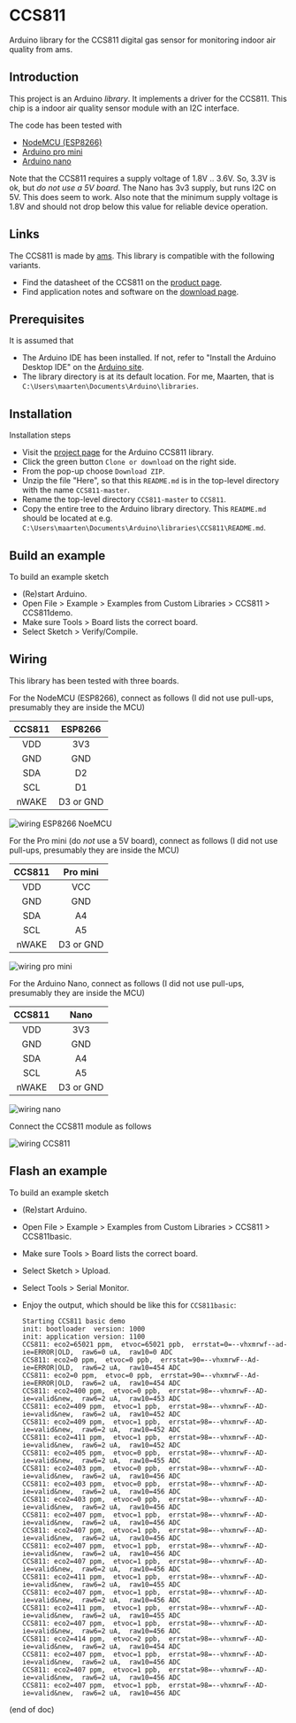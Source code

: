# CCS811
Arduino library for the CCS811 digital gas sensor for monitoring indoor air quality from ams.

## Introduction
This project is an Arduino *library*. It implements a driver for the CCS811.
This chip is a indoor air quality sensor module with an I2C interface.

The code has been tested with
 - [NodeMCU (ESP8266)](https://www.aliexpress.com/item/NodeMCU-V3-Lua-WIFI-module-integration-of-ESP8266-extra-memory-32M-flash-USB-serial-CP2102/32779738528.html)
 - [Arduino pro mini](https://www.aliexpress.com/item/ProMini-ATmega328P-3-3V-Compatible-for-Arduino-Pro-Mini/32525927539.html)
 - [Arduino nano](https://www.aliexpress.com/item/Nano-CH340-ATmega328P-MicroUSB-Compatible-for-Arduino-Nano-V3/32572612009.html)

Note that the CCS811 requires a supply voltage of 1.8V .. 3.6V.
So, 3.3V is ok, but *do not use a 5V board*.
The Nano has 3v3 supply, but runs I2C on 5V. This does seem to work.
Also note that the minimum supply voltage is 1.8V and should not drop below this value for reliable device operation.

## Links
The CCS811 is made by [ams](http://www.ams.com). This library is compatible with the following variants.
 - Find the datasheet of the CCS811 on the
   [product page](http://ams.com/eng/Products/Environmental-Sensors/Air-Quality-Sensors/CCS811).
 - Find application notes and software on the
   [download page](https://download.ams.com/ENVIRONMENTAL-SENSORS/CCS811).

## Prerequisites
It is assumed that
 - The Arduino IDE has been installed.
   If not, refer to "Install the Arduino Desktop IDE" on the
   [Arduino site](https://www.arduino.cc/en/Guide/HomePage).
 - The library directory is at its default location.
   For me, Maarten, that is `C:\Users\maarten\Documents\Arduino\libraries`.

## Installation
Installation steps
 - Visit the [project page](https://github.com/maarten-pennings/CCS811) for the Arduino CCS811 library.
 - Click the green button `Clone or download` on the right side.
 - From the pop-up choose `Download ZIP`.
 - Unzip the file "Here", so that this `README.md` is in the top-level directory
   with the name `CCS811-master`.
 - Rename the top-level directory `CCS811-master` to `CCS811`.
 - Copy the entire tree to the Arduino library directory.
   This `README.md` should be located at e.g.
   `C:\Users\maarten\Documents\Arduino\libraries\CCS811\README.md`.

## Build an example
To build an example sketch
 - (Re)start Arduino.
 - Open File > Example > Examples from Custom Libraries > CCS811 > CCS811demo.
 - Make sure Tools > Board lists the correct board.
 - Select Sketch > Verify/Compile.

## Wiring
This library has been tested with three boards.

For the NodeMCU (ESP8266), connect as follows (I did not use pull-ups, presumably they are inside the MCU)

| CCS811  |  ESP8266  |
|:-------:|:---------:|
|   VDD   |    3V3    |
|   GND   |    GND    |
|   SDA   |    D2     |
|   SCL   |    D1     |
| nWAKE   | D3 or GND |

![wiring ESP8266 NoeMCU](wire-esp.jpg)

For the Pro mini (do *not* use a 5V board), connect as follows  (I did not use pull-ups, presumably they are inside the MCU)

| CCS811  |  Pro mini |
|:-------:|:---------:|
|   VDD   |    VCC    |
|   GND   |    GND    |
|   SDA   |     A4    |
|   SCL   |     A5    |
| nWAKE   | D3 or GND |

![wiring pro mini](wire-promini.jpg)

For the Arduino Nano, connect as follows  (I did not use pull-ups, presumably they are inside the MCU)

| CCS811  |    Nano   |
|:-------:|:---------:|
|   VDD   |    3V3    |
|   GND   |    GND    |
|   SDA   |     A4    |
|   SCL   |     A5    |
| nWAKE   | D3 or GND |

![wiring nano](wire-nanov3.jpg)

Connect the CCS811 module as follows

![wiring CCS811](wire-ccs811.jpg)


## Flash an example
To build an example sketch
 - (Re)start Arduino.
 - Open File > Example > Examples from Custom Libraries > CCS811 > CCS811basic.
 - Make sure Tools > Board lists the correct board.
 - Select Sketch > Upload.
 - Select Tools > Serial Monitor.
 - Enjoy the output, which should be like this for `CCS811basic`:

     ```Text
     Starting CCS811 basic demo
     init: bootloader  version: 1000
     init: application version: 1100
     CCS811: eco2=65021 ppm,  etvoc=65021 ppb,  errstat=0=--vhxmrwf--ad-ie=ERROR|OLD,  raw6=0 uA,  raw10=0 ADC
     CCS811: eco2=0 ppm,  etvoc=0 ppb,  errstat=90=--vhxmrwF--Ad-ie=ERROR|OLD,  raw6=2 uA,  raw10=454 ADC
     CCS811: eco2=0 ppm,  etvoc=0 ppb,  errstat=90=--vhxmrwF--Ad-ie=ERROR|OLD,  raw6=2 uA,  raw10=454 ADC
     CCS811: eco2=400 ppm,  etvoc=0 ppb,  errstat=98=--vhxmrwF--AD-ie=valid&new,  raw6=2 uA,  raw10=453 ADC
     CCS811: eco2=409 ppm,  etvoc=1 ppb,  errstat=98=--vhxmrwF--AD-ie=valid&new,  raw6=2 uA,  raw10=452 ADC
     CCS811: eco2=409 ppm,  etvoc=1 ppb,  errstat=98=--vhxmrwF--AD-ie=valid&new,  raw6=2 uA,  raw10=452 ADC
     CCS811: eco2=411 ppm,  etvoc=1 ppb,  errstat=98=--vhxmrwF--AD-ie=valid&new,  raw6=2 uA,  raw10=452 ADC
     CCS811: eco2=405 ppm,  etvoc=0 ppb,  errstat=98=--vhxmrwF--AD-ie=valid&new,  raw6=2 uA,  raw10=455 ADC
     CCS811: eco2=403 ppm,  etvoc=0 ppb,  errstat=98=--vhxmrwF--AD-ie=valid&new,  raw6=2 uA,  raw10=456 ADC
     CCS811: eco2=403 ppm,  etvoc=0 ppb,  errstat=98=--vhxmrwF--AD-ie=valid&new,  raw6=2 uA,  raw10=456 ADC
     CCS811: eco2=403 ppm,  etvoc=0 ppb,  errstat=98=--vhxmrwF--AD-ie=valid&new,  raw6=2 uA,  raw10=456 ADC
     CCS811: eco2=407 ppm,  etvoc=1 ppb,  errstat=98=--vhxmrwF--AD-ie=valid&new,  raw6=2 uA,  raw10=456 ADC
     CCS811: eco2=407 ppm,  etvoc=1 ppb,  errstat=98=--vhxmrwF--AD-ie=valid&new,  raw6=2 uA,  raw10=456 ADC
     CCS811: eco2=407 ppm,  etvoc=1 ppb,  errstat=98=--vhxmrwF--AD-ie=valid&new,  raw6=2 uA,  raw10=456 ADC
     CCS811: eco2=407 ppm,  etvoc=1 ppb,  errstat=98=--vhxmrwF--AD-ie=valid&new,  raw6=2 uA,  raw10=456 ADC
     CCS811: eco2=411 ppm,  etvoc=1 ppb,  errstat=98=--vhxmrwF--AD-ie=valid&new,  raw6=2 uA,  raw10=455 ADC
     CCS811: eco2=407 ppm,  etvoc=1 ppb,  errstat=98=--vhxmrwF--AD-ie=valid&new,  raw6=2 uA,  raw10=456 ADC
     CCS811: eco2=411 ppm,  etvoc=1 ppb,  errstat=98=--vhxmrwF--AD-ie=valid&new,  raw6=2 uA,  raw10=455 ADC
     CCS811: eco2=407 ppm,  etvoc=1 ppb,  errstat=98=--vhxmrwF--AD-ie=valid&new,  raw6=2 uA,  raw10=456 ADC
     CCS811: eco2=414 ppm,  etvoc=2 ppb,  errstat=98=--vhxmrwF--AD-ie=valid&new,  raw6=2 uA,  raw10=454 ADC
     CCS811: eco2=407 ppm,  etvoc=1 ppb,  errstat=98=--vhxmrwF--AD-ie=valid&new,  raw6=2 uA,  raw10=456 ADC
     CCS811: eco2=407 ppm,  etvoc=1 ppb,  errstat=98=--vhxmrwF--AD-ie=valid&new,  raw6=2 uA,  raw10=456 ADC
     CCS811: eco2=407 ppm,  etvoc=1 ppb,  errstat=98=--vhxmrwF--AD-ie=valid&new,  raw6=2 uA,  raw10=456 ADC
     ```

(end of doc)
